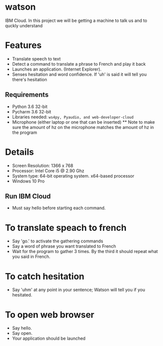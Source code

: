 # watson
IBM Cloud. In this project we will be getting a machine to talk us and to quckly understand 

# Features
* Translate speech to text
* Detect a command to translate a phrase to French and play it back
* Launches an application. (Internet Explorer).
* Senses hesitation and word confidence. If 'uh' is said it will tell you there's hesitation


## Requirements

* Python 3.6 32-bit
* Pycharm 3.6 32-bit
* Libraries needed: `ws4py, Pyaudio, and web-developer-cloud`
* Microphone (either laptop or one that can be inserted)
** Note to make sure the amount of hz on the microphone matches the amount of hz in the program

# Details
* Screen Resolution: 1366 x 768 
* Processor: Intel Core i5 @ 2.90 Ghz
* System type: 64-bit operating system. x64-based processor
* Windows 10 Pro

## Run IBM Cloud
* Must say hello before starting each command.

# To translate speach to french
* Say 'go.' to activate the gathering commands
* Say a word of phrase you want translated to French
* Wait for the program to gather 3 times. By the third it should repeat what you said in French.

# To catch hesitation
* Say 'uhm' at any point in your sentence; Watson will tell you if you hesitated.

# To open web browser
* Say hello.
* Say open.
* Your application should be launched

